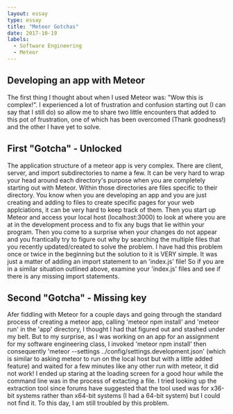 ```yaml
---
layout: essay
type: essay
title: "Meteor Gotchas"
date: 2017-10-19
labels:
  - Software Engineering
  - Meteor
---
```


## Developing an app with Meteor 

The first thing I thought about when I used Meteor was: "Wow this is complex!". I experienced a lot of frustration and confusion starting out (I can say that I still do) so allow me to share two little encounters that added to this pot of frustration, one of which has been overcomed (Thank goodness!) and the other I have yet to solve.

## First "Gotcha" - Unlocked

The application structure of a meteor app is very complex. There are client, server, and import subdirectories to name a few. It can be very hard to wrap your head around each directory's purpose when you are completely starting out with Meteor. Within those directories are files specific to their directory.
You know when you are developing an app and you are just creating and adding to files to create specific pages for your web applciations, it can be very hard to keep track of them. Then you start up Meteor and access your local host (localhost:3000) to look at where you are at in the development process and to fix any bugs that lie within your program. Then you come to a surprise when your changes do not appear and you frantically try to figure out why by searching the multiple files that you recently updated/created to solve the problem. 
I have had this problem once or twice in the beginning but the solution to it is VERY simple. It was just a matter of adding an import statement to an 'index.js' file! So if you are in a similar situation outlined above, examine your 'index.js' files and see if there is any missing import statements.

## Second "Gotcha" - Missing key

Afer fiddling with Meteor for a couple days and going through the standard process of creating a meteor app, calling 'meteor npm install' and 'meteor run' in the 'app' directory, I thought I had that figured out and stashed under my belt. But to my surprise, as I was working on an app for an assignment for my software engineering class, I invoked 'meteor npm install' then consequently 'meteor --settings ../config/settings.development.json' (which is similar to asking meteor to run on the local host but with a little added feature) and waited for a few minutes like any other run with meteor, it did not work! I ended up staring at the loading screen for a good hour while the command line was in the process of extacting a file. I tried looking up the extraction tool since forums have suggested that the tool used was for x36-bit systems rather than x64-bit systems (I had a 64-bit system) but I could not find it. To this day, I am still troubled by this problem.
